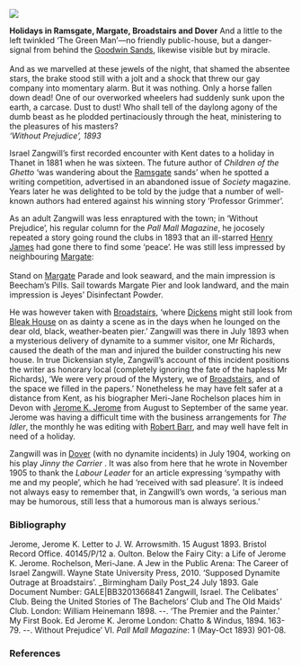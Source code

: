 <a href="https://dev.visual-essays.app"><img src="https://dev-visual-essays.netlify.app/images/ve-button.png"></a> 
<param ve-config title="Israel Zangwill (21 January 1864 - 1 August 1926)" author="Professor Carolyn Oulton" layout="vtl" banner="/images/banners/19c.jpg">

<param ve-entity eid="Q736439" aliases="Ramsgate">

**Holidays in Ramsgate, Margate, Broadstairs and Dover**
And a little to the left twinkled ‘The Green Man’—no friendly public-house, but a danger-signal from behind the [Goodwin Sands](/dickens/david-copperfield-goodwin-sands), likewise visible but by miracle.
<br><br>
And as we marvelled at these jewels of the night, that shamed the absentee stars, the brake stood still with a jolt and a shock that threw our gay company into momentary alarm. But it was nothing. Only a horse fallen down dead! One of our overworked wheelers had suddenly sunk upon the earth, a carcase. Dust to dust! Who shall tell of the daylong agony of the dumb beast as he plodded pertinaciously through the heat, ministering to the pleasures of his masters?    
_‘Without Prejudice’, 1893_

Israel Zangwill’s first recorded encounter with Kent dates to a holiday in Thanet in 1881 when he was sixteen. The future author of _Children of the Ghetto_ ‘was wandering about the [Ramsgate](/19c/19c-ramsgate) sands’  when he spotted a writing competition, advertised in an abandoned issue of _Society_ magazine. Years later he was delighted to be told by the judge that a number of well-known authors had entered against his winning story ‘Professor Grimmer’. 

As an adult Zangwill was less enraptured with the town; in ‘Without Prejudice’, his regular  column for the _Pall Mall Magazine_, he jocosely repeated a story going round the clubs in 1893 that an ill-starred [Henry James]( /19c/19c-jamesh-hever-castle) had gone there to find some ‘peace’.  He was still less impressed by neighbouring [Margate](/19c/19c-margate):
<br><br>
Stand on [Margate](/19c/19c-margate) Parade and look seaward, and the main impression is Beecham’s Pills. Sail towards Margate Pier and look landward, and the main impression is Jeyes’ Disinfectant Powder.  

He was however taken with [Broadstairs](/dickens/broadstairs-19th-century), ‘where [Dickens](/dickens/dickens-biography) might still look from [Bleak House](/dickens/dickens-fort-house) on as dainty a scene as in the days when he lounged on the dear old, black, weather-beaten pier.’  Zangwill was there in July 1893 when a mysterious delivery of dynamite to a summer visitor, one Mr Richards, caused the death of the man and injured the builder constructing his new house.  In true Dickensian style, Zangwill’s account of this incident positions the writer as honorary local (completely ignoring the fate of the hapless Mr Richards), ‘We were very proud of the Mystery, we of [Broadstairs](), and of the space we filled in the papers.’  Nonetheless he may have felt safer at a distance from Kent, as his biographer Meri-Jane Rochelson places him in Devon with [Jerome K. Jerome](/19c/19c-jerome-biography) from August to September of the same year.  Jerome was having a difficult time with the business arrangements for _The Idler_, the monthly he was editing with [Robert Barr](/19c/19c-barr-biography), and may well have felt in need of a holiday.

Zangwill was in [Dover](/19c/19c-dover) (with no dynamite incidents) in July 1904, working on his play _Jinny the Carrier_ . It was also from here that he wrote in November 1905 to thank the _Labour Leader_ for an article expressing ‘sympathy with me and my people’, which he had ‘received with sad pleasure’.  It is indeed not always easy to remember that, in Zangwill’s own words, ‘a serious man may be humorous, still less that a humorous man is always serious.’ 

### Bibliography
Jerome, Jerome K. Letter to J. W. Arrowsmith. 15 August 1893. Bristol Record Office. 40145/P/12 a.
Oulton. Below the Fairy City: a Life of Jerome K. Jerome. 
Rochelson, Meri-Jane. A Jew in the Public Arena: The Career of Israel Zangwill. Wayne State University Press, 2010.
‘Supposed Dynamite Outrage at Broadstairs’. _Birmingham Daily Post_24 July 1893. Gale Document Number: GALE|BB3201366841
Zangwill, Israel. The Celibates’ Club. Being the United Stories of The Bachelors’ Club and The Old Maids’ Club. London: William Heinemann 1898. 
--. ‘The Premier and the Painter.’ My First Book. Ed Jerome K. Jerome London: Chatto & Windus, 1894. 163-79.
--. Without Prejudice’ VI. _Pall Mall Magazine_: 1 (May-Oct 1893) 901-08.

### References

[^ref1]:  ‘The Premier and the Painter’ 163.
[^ref2]:  ‘The Premier and the Painter’ 166.
[^ref3]:  ‘Without Prejudice’ 901.
[^ref4]:  ‘Without Prejudice’ 902.
[^ref5]:  ‘Without Prejudice’ 902.
[^ref6]:  ‘Supposed Dynamite Outrage at Broadstairs’.  Zangwill refers in his ‘Without Prejudice’ column in 1893 to having been in Broadstairs at the time of the ‘dynamite mystery’. 
[^ref7]:  ‘Without Prejudice’ 902.
[^ref8]:  Rochelson 85. Jerome wrote to his publisher Arrowsmith from London, on 15 August, saying that he could not get to Bristol, but would try to come for a day towards the end of the month. It is possible that he joined Zangwill in September.
[^ref9]:  Rochelson. Chronology.
[^ref10]:  ‘Swiss Second Ballot’. _Labour Leader_. 24 November 1905. 9.
[^ref11]:  Preface to the sixth edition of The Bachelors’ Club (xii).


